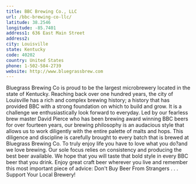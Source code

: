 ```yaml
---
title: BBC Brewing Co., LLC
url: /bbc-brewing-co-llc/
latitude: 38.2546
longitude: -85.7401
address1: 636 East Main Street
address2: 
city: Louisville
state: Kentucky
code: 40202
country: United States
phone: 1-502-584-2739
website: http://www.bluegrassbrew.com
---
```

Bluegrass Brewing Co is proud to be the largest microbrewery located in the state of Kentucky. Reaching back over one hundred years, the city of Louisville has a rich and complex brewing history; a history that has provided BBC with a strong foundation on which to build and grow. It is a challenge we enthusiastically look forward to everyday. Led by our fearless brew master David Pierce who has been brewing award winning BBC beers for over fourteen years, our brewing philosophy is an audacious style that allows us to work diligently with the entire palette of malts and hops. This diligence and discipline is carefully brought to every batch that is brewed at Bluegrass Brewing Co. To truly enjoy life you have to love what you do?and we love brewing. Our sole focus relies on consistency and producing the best beer available. We hope that you will taste that bold style in every BBC beer that you drink. Enjoy great craft beer wherever you live and remember this most important piece of advice: Don't Buy Beer From Strangers . . . Support Your Local Brewery!
